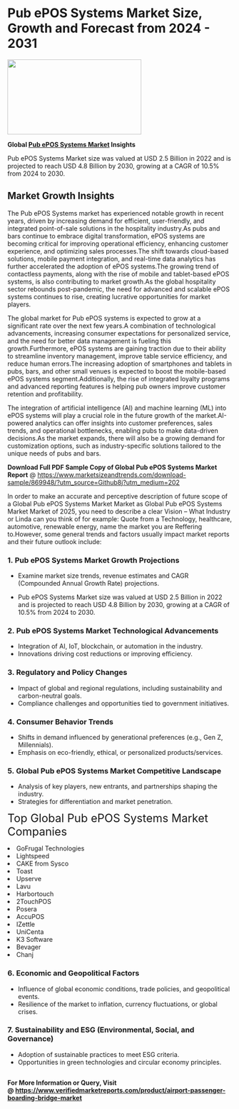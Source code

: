 <H1>Pub ePOS Systems Market Size, Growth and Forecast from 2024 - 2031</H1><img class="aligncenter size-medium wp-image-584254" src="https://thirdeyenews.in/wp-content/uploads/2024/09/Global-Market-Research-300x168.jpeg" alt="" width="300" height="168" /><p><strong>Global&nbsp;<a href="https://www.marketsizeandtrends.com/download-sample/869948/?utm_source=Github8j?utm_medium=202">Pub ePOS Systems Market</a> Insights</strong></p><p>Pub ePOS Systems Market size was valued at USD 2.5 Billion in 2022 and is projected to reach USD 4.8 Billion by 2030, growing at a CAGR of 10.5% from 2024 to 2030.</p><p><h2>Market Growth Insights</h2> <p>The Pub ePOS Systems market has experienced notable growth in recent years, driven by increasing demand for efficient, user-friendly, and integrated point-of-sale solutions in the hospitality industry.As pubs and bars continue to embrace digital transformation, ePOS systems are becoming critical for improving operational efficiency, enhancing customer experience, and optimizing sales processes.The shift towards cloud-based solutions, mobile payment integration, and real-time data analytics has further accelerated the adoption of ePOS systems.The growing trend of contactless payments, along with the rise of mobile and tablet-based ePOS systems, is also contributing to market growth.As the global hospitality sector rebounds post-pandemic, the need for advanced and scalable ePOS systems continues to rise, creating lucrative opportunities for market players.</p> <p>The global market for Pub ePOS systems is expected to grow at a significant rate over the next few years.A combination of technological advancements, increasing consumer expectations for personalized service, and the need for better data management is fueling this growth.Furthermore, ePOS systems are gaining traction due to their ability to streamline inventory management, improve table service efficiency, and reduce human errors.The increasing adoption of smartphones and tablets in pubs, bars, and other small venues is expected to boost the mobile-based ePOS systems segment.Additionally, the rise of integrated loyalty programs and advanced reporting features is helping pub owners improve customer retention and profitability.</p> <p>The integration of artificial intelligence (AI) and machine learning (ML) into ePOS systems will play a crucial role in the future growth of the market.AI-powered analytics can offer insights into customer preferences, sales trends, and operational bottlenecks, enabling pubs to make data-driven decisions.As the market expands, there will also be a growing demand for customization options, such as industry-specific solutions tailored to the unique needs of pubs and bars.</p> <p><span class=""><strong>Download Full PDF Sample Copy of Global Pub ePOS Systems Market Report</strong> @ <a href="https://www.marketsizeandtrends.com/download-sample/869948/?utm_source=Github8j?utm_medium=202" target="_blank">https://www.marketsizeandtrends.com/download-sample/869948/?utm_source=Github8j?utm_medium=202</a></span></p><p>In order to make an accurate and perceptive description of future scope of a Global&nbsp;Pub ePOS Systems Market Market as Global&nbsp;Pub ePOS Systems Market Market of 2025, you need to describe a clear Vision &ndash; What Industry or Linda can you think of for example: Quote from a Technology, healthcare, automotive, renewable energy, name the market you are Reffering to.However, some general trends and factors usually impact market reports and their future outlook include:</p><h3>1.&nbsp;<strong>Pub ePOS Systems Market Growth Projections</strong></h3><ul><li>Examine market size trends, revenue estimates and CAGR (Compounded Annual Growth Rate) projections.</li><li><p>Pub ePOS Systems Market size was valued at USD 2.5 Billion in 2022 and is projected to reach USD 4.8 Billion by 2030, growing at a CAGR of 10.5% from 2024 to 2030.</p></li></ul><h3>2.&nbsp;<strong>Pub ePOS Systems Market Technological Advancements</strong></h3><ul><li>Integration of AI, IoT, blockchain, or automation in the industry.</li><li>Innovations driving cost reductions or improving efficiency.</li></ul><h3>3.&nbsp;<strong>Regulatory and Policy Changes</strong></h3><ul><li>Impact of global and regional regulations, including sustainability and carbon-neutral goals.</li><li>Compliance challenges and opportunities tied to government initiatives.</li></ul><h3>4.&nbsp;<strong>Consumer Behavior Trends</strong></h3><ul><li>Shifts in demand influenced by generational preferences (e.g., Gen Z, Millennials).</li><li>Emphasis on eco-friendly, ethical, or personalized products/services.</li></ul><h3>5.&nbsp;<strong>Global Pub ePOS Systems Market Competitive Landscape</strong></h3><ul><li>Analysis of key players, new entrants, and partnerships shaping the industry.</li><li>Strategies for differentiation and market penetration.</li></ul><p data-pm-slice="1 1 []"><span style="color: inherit; font-family: inherit; font-size: 25px;">Top Global Pub ePOS Systems Market Companies</span></p><div class="" data-test-id=""><p><li>GoFrugal Technologies</li><li> Lightspeed</li><li> CAKE from Sysco</li><li> Toast</li><li> Upserve</li><li> Lavu</li><li> Harbortouch</li><li> 2TouchPOS</li><li> Posera</li><li> AccuPOS</li><li> IZettle</li><li> UniCenta</li><li> K3 Software</li><li> Bevager</li><li> Chanj</li></p></div><h3>6.&nbsp;<strong>Economic and Geopolitical Factors</strong></h3><ul><li>Influence of global economic conditions, trade policies, and geopolitical events.</li><li>Resilience of the market to inflation, currency fluctuations, or global crises.</li></ul><h3>7.&nbsp;<strong>Sustainability and ESG (Environmental, Social, and Governance)</strong></h3><ul><li>Adoption of sustainable practices to meet ESG criteria.</li><li>Opportunities in green technologies and circular economy principles.</li></ul><h2><strong style="font-size: 14px;">For More Information or Query, Visit @&nbsp;</strong><a style="background-color: #ffffff; font-size: 14px;" href="https://www.marketsizeandtrends.com/report/pub-epos-systems-market/" target="_blank">https://www.verifiedmarketreports.com/product/airport-passenger-boarding-bridge-market</a></h2>